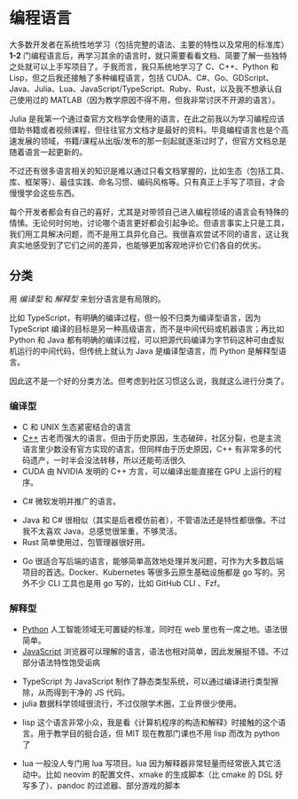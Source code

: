 # 编程语言

大多数开发者在系统性地学习（包括完整的语法、主要的特性以及常用的标准库） **1-2** 门编程语言后，再学习其余的语言时，就只需要看看文档、简要了解一些独特之处就可以上手写项目了。于我而言，我只系统地学习了 C、C++、Python 和 Lisp，但之后我还接触了多种编程语言，包括 CUDA、C#、Go、GDScript、Java、Julia、Lua、JavaScript/TypeScript、Ruby、Rust，以及我不想承认自己使用过的 MATLAB（因为教学原因不得不用，但我非常讨厌不开源的语言）。

Julia 是我第一个通过查官方文档学会使用的语言，在此之前我以为学习编程应该借助书籍或者视频课程，但往往官方文档才是最好的资料。毕竟编程语言也是个高速发展的领域，书籍/课程从出版/发布的那一刻起就逐渐过时了，但官方文档总是随着语言一起更新的。

不过还有很多语言相关的知识是难以通过只看文档掌握的，比如生态（包括工具、库、框架等）、最佳实践、命名习惯、编码风格等。只有真正上手写了项目，才会慢慢学会这些东西。

每个开发者都会有自己的喜好，尤其是对带领自己进入编程领域的语言会有特殊的情愫。无论何时何地，讨论哪个语言更好都会引起争论。但语言事实上只是工具，我们用工具解决问题，而不是用工具异化自己。我很喜欢尝试不同的语言，这让我真实地感受到了它们之间的差异，也能够更加客观地评价它们各自的优劣。

## 分类

用 *编译型* 和 *解释型* 来划分语言是有局限的。

比如 TypeScript，有明确的编译过程，但一般不归类为编译型语言，因为 TypeScript 编译的目标是另一种高级语言，而不是中间代码或机器语言；再比如 Python 和 Java 都有明确的编译过程，可以把源代码编译为字节码这种可由虚拟机运行的中间代码，但传统上就认为 Java 是编译型语言，而 Python 是解释型语言。

因此这不是一个好的分类方法。但考虑到社区习惯这么说，我就这么进行分类了。

### 编译型
<!-- TODO 每个语言后面跟着的一坨移到简介里，太长了 -->
- C 和 UNIX 生态紧密结合的语言
- [C++](Cpp.md) 古老而强大的语言。但由于历史原因，生态破碎，社区分裂，也是主流语言里少数没有官方实现的语言。但同样由于历史原因，C++ 有非常多的代码遗产，一时半会没法转移，所以还能苟活很久
- CUDA 由 NVIDIA 发明的 C++ 方言，可以编译出能直接在 GPU 上运行的程序。
<!-- 可以使用 conda 搭建开发环境，创建并激活了虚拟环境后，运行 `mamba install nvidia::cuda-toolkit`。不过根据[官方文档](https://docs.nvidia.com/cuda/cuda-installation-guide-microsoft-windows/index.html)，在 Windows 上必须得安装 Visual Studio，无法使用别的编译器。NVIDIA 似乎并没有支持 MinGW 的打算。 -->
- C# 微软发明并推广的语言。
<!-- 有个解释器 scriptcs，不过同样只是玩具 -->
- Java 和 C# 很相似（其实是后者模仿前者），不管语法还是特性都很像。不过我不太喜欢 Java，总感觉很笨重，不够灵活。
- Rust 简单使用过，包管理器很好用。
<!-- 建议用 rustup 安装编译器，这样可以管理不同的编译器版本 -->
- Go 很适合写后端的语言，能够简单高效地处理并发问题，可作为大多数后端项目的首选。Docker、Kubernetes 等很多云原生基础设施都是 go 写的。另外不少 CLI 工具也是用 go 写的，比如 GitHub CLI 、Fzf。

### 解释型

- [Python](Python.md) 人工智能领域无可置疑的标准，同时在 web 里也有一席之地。语法很简单。
- [JavaScript](JavaScript.md) 浏览器可以理解的语言，语法也相对简单，因此发展挺不错。不过部分语法特性饱受诟病
<!-- 运行时一般选择 *nodejs*，不过 *deno*、*bun* 也是不错的选择。另外浏览器的控制台里也可以写 js。 -->
- TypeScript 为 JavaScript 制作了静态类型系统，可以通过编译进行类型擦除，从而得到干净的 JS 代码。
- julia 数据科学领域很流行，不过仅限学术圈，工业界很少使用。
<!-- 建议用 juliaup 安装解释器，以管理不同的解释器版本 -->
- lisp 这个语言非常小众，我是看《计算机程序的构造和解释》时接触的这个语言。用于教学目的挺合适，但 MIT 现在教那门课也不用 lisp 而改为 python 了
<!-- 解释器一般用 sbcl。 -->
- lua 一般没人专门用 lua 写项目。lua 因为解释器非常轻量而经常嵌入其它活动中。比如 neovim 的配置文件、xmake 的生成脚本（比 cmake 的 DSL 好写多了）、pandoc 的过滤器、部分游戏的脚本

